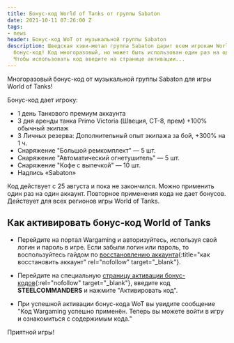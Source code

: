 ```yaml
---
title: Бонус-код World of Tanks от группы Sabaton
date: 2021-10-11 07:26:00 Z
tags:
- news
header: Бонус-код WoT от музыкальной группы Sabaton
description: Шведская хэви-метал группа Sabaton дарит всем игрокам World of Tanks
  бонус-код! Код многоразовый, но может быть использован один раз на одном аккаунте.
  Чтобы использовать код введите на странице активации...
---
```


Многоразовый бонус-код от музыкальной группы Sabaton для игры World of Tanks!

Бонус-код дает игроку:

* 1 день Танкового премиум аккаунта
* 3 дня аренды танка Primo Victoria (Швеция, СТ-8, прем) +100% обычный экипаж
* 3 Личных резерва: Дополнительный опыт экипажа за бой, +300% на 1 ч.
* Снаряжение "Большой ремкомплект" — 5 шт.
* Снаряжение "Автоматический огнетушитель" — 5 шт.
* Снаряжение "Кофе с выпечкой" — 10 шт.
* Надпись «Sabaton»

Код действует с 25 августа и пока не закончился. Можно применить один раз на один аккаунт. Повторное применения кода не дает бонусов. Действует для всех регионов игры World of Tanks.

## Как активировать бонус-код World of Tanks

* Перейдите на портал Wargaming и авторизуйтесь, используя свой логин и пароль в игре. Если забыли логин или пароль, то воспользуйтесь гайдом по [восстановлению аккаунта](https://worldoftanks.tk/kak-vosstanovit-akkaunt-v-world-of-tanks){:title="как восстановить аккаунт" rel="nofollow" target="_blank"}. 

* Перейдите на специальную [страницу активации бонус-кодов](https://ru.wargaming.net/shop/redeem/){:rel="nofollow" target="_blank"}, введите код **STEELCOMMANDERS** и нажмите "Активировать код".

* При успешной активации бонус-кода WoT вы увидите сообщение "Код Wargaming успешно применён. Теперь вы можете войти в игру и ознакомиться с содержимым кода."

Приятной игры!

